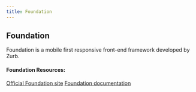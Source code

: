 ```yaml
---
title: Foundation
---
```

## Foundation

Foundation is a mobile first responsive front-end framework developed by Zurb.

#### Foundation Resources:
[Official Foundation site](https://foundation.zurb.com/)
[Foundation documentation](https://foundation.zurb.com/sites/docs/)